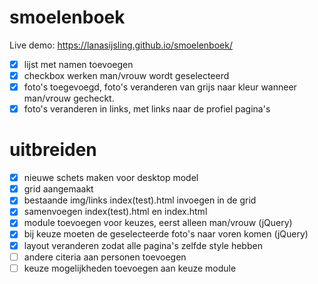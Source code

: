 # smoelenboek

Live demo: https://lanasijsling.github.io/smoelenboek/

- [x] lijst met namen toevoegen
- [x] checkbox werken man/vrouw wordt geselecteerd
- [x] foto's toegevoegd, foto's veranderen van grijs naar kleur wanneer man/vrouw gecheckt.
- [x] foto's veranderen in links, met links naar de profiel pagina's

# uitbreiden
- [x] nieuwe schets maken voor desktop model
- [x] grid aangemaakt
- [x] bestaande img/links index(test).html invoegen in de grid
- [x] samenvoegen index(test).html en index.html 
- [x] module toevoegen voor keuzes, eerst alleen man/vrouw (jQuery)
- [x] bij keuze moeten de geselecteerde foto's naar voren komen (jQuery)
- [x] layout veranderen zodat alle pagina's zelfde style hebben
- [ ] andere citeria aan personen toevoegen
- [ ] keuze mogelijkheden toevoegen aan keuze module
